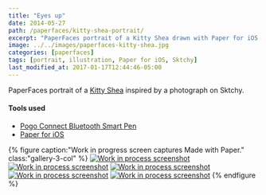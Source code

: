 ```yaml
---
title: "Eyes up"
date: 2014-05-27
path: /paperfaces/kitty-shea-portrait/
excerpt: "PaperFaces portrait of a Kitty Shea drawn with Paper for iOS on an iPad."
image: ../../images/paperfaces-kitty-shea.jpg
categories: [paperfaces]
tags: [portrait, illustration, Paper for iOS, Sktchy]
last_modified_at: 2017-01-17T12:44:46-05:00
---
```


PaperFaces portrait of a [Kitty Shea](https://sktchy.com/IgayeD) inspired by a photograph on Sktchy.

#### Tools used

- [Pogo Connect Bluetooth Smart Pen](https://www.amazon.com/gp/product/B009K448L4/ref=as_li_ss_tl?ie=UTF8&camp=1789&creative=390957&creativeASIN=B009K448L4&linkCode=as2&tag=mademist-20)
- [Paper for iOS](https://paper.bywetransfer.com/)

{% figure caption:"Work in progress screen captures Made with Paper." class:"gallery-3-col" %}
[![Work in process screenshot](../../images/paperfaces-kitty-shea-process-1-600.jpg)](../../images/paperfaces-kitty-shea-process-1-lg.jpg) [![Work in process screenshot](../../images/paperfaces-kitty-shea-process-2-600.jpg)](../../images/paperfaces-kitty-shea-process-2-lg.jpg) [![Work in process screenshot](../../images/paperfaces-kitty-shea-process-3-600.jpg)](../../images/paperfaces-kitty-shea-process-3-lg.jpg) [![Work in process screenshot](../../images/paperfaces-kitty-shea-process-4-600.jpg)](../../images/paperfaces-kitty-shea-process-4-lg.jpg) [![Work in process screenshot](../../images/paperfaces-kitty-shea-process-5-600.jpg)](../../images/paperfaces-kitty-shea-process-5-lg.jpg)
{% endfigure %}
